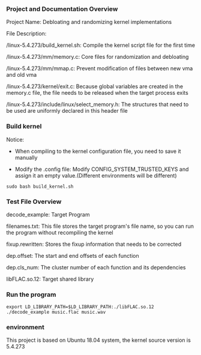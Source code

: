### Project and Documentation Overview

Project Name: Debloating and randomizing kernel implementations

File Description: 

/linux-5.4.273/build_kernel.sh: Compile the kernel script file for the first time

/linux-5.4.273/mm/memory.c: Core files for randomization and debloating

/linux-5.4.273/mm/mmap.c: Prevent modification of files between new vma and old vma

/linux-5.4.273/kernel/exit.c: Because global variables are created in the memory.c file, the file needs to be released when the target process exits

/linux-5.4.273/include/linux/select_memory.h: The structures that need to be used are uniformly declared in this header file

### Build kernel

Notice:

- When compiling to the kernel configuration file, you need to save it manually

- Modify the .config file: Modify CONFIG_SYSTEM_TRUSTED_KEYS and assign it an empty value.(Different environments will be different)

```
sudo bash build_kernel.sh
```

### Test File Overview

decode_example: Target Program

filenames.txt: This file stores the target program's file name, so you can run the program without recompiling the kernel

fixup.rewritten: Stores the fixup information that needs to be corrected

dep.offset: The start and end offsets of each function

dep.cls_num: The cluster number of each function and its dependencies

libFLAC.so.12: Target shared library

### Run the program

```
export LD_LIBRARY_PATH=$LD_LIBRARY_PATH:./libFLAC.so.12
./decode_example music.flac music.wav 
```

### environment

This project is based on Ubuntu 18.04 system, the kernel source version is 5.4.273
